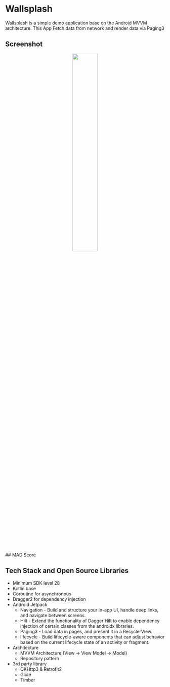 # Wallsplash

Wallsplash is a simple demo application base on the Android MVVM architecture. This App Fetch data from network and render data via Paging3

## Screenshot
<p align="center">
<img src="/preview/preview.gif" width="40%"/>
</p>

</p>
## MAD Score


## Tech Stack and Open Source Libraries
- Minimum SDK level 28
- Kotlin base
- Coroutine for asynchronous
- Dragger2 for dependency injection
- Android Jetpack
  - Navigation -  Build and structure your in-app UI, handle deep links, and navigate between screens.
  - Hilt - Extend the functionality of Dagger Hilt to enable dependency injection of certain classes from the androidx libraries.
  - Paging3 - Load data in pages, and present it in a RecyclerView.
  - lifecycle - Build lifecycle-aware components that can adjust behavior based on the current lifecycle state of an activity or fragment.
- Architecture
  - MVVM Architecture (View -> View Model -> Model)
  - Repository pattern
- 3rd party library
  - OKHttp3 & Retrofit2
  - Glide
  - Timber

  
